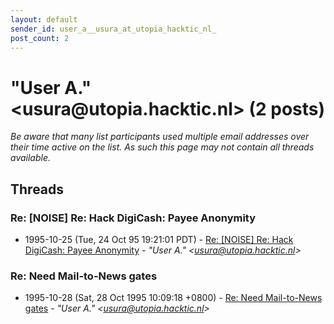 ```yaml
---
layout: default
sender_id: user_a__usura_at_utopia_hacktic_nl_
post_count: 2
---
```


# "User A." <usura<span>@</span>utopia.hacktic.nl> (2 posts)

_Be aware that many list participants used multiple email addresses over their time active on the list. As such this page may not contain all threads available._

## Threads

### Re: [NOISE] Re: Hack DigiCash: Payee Anonymity
+ 1995-10-25 (Tue, 24 Oct 95 19:21:01 PDT) - [Re: [NOISE] Re: Hack DigiCash: Payee Anonymity](/archive/1995/10/54f9033b13ef19a8fa99143f80211eb6b2b69e5c36846f8c1885b24f12144ead) - _"User A." \<usura@utopia.hacktic.nl\>_

### Re: Need Mail-to-News gates
+ 1995-10-28 (Sat, 28 Oct 1995 10:09:18 +0800) - [Re: Need Mail-to-News gates](/archive/1995/10/61027a92e0d39624e386c25b1e13c116dfd1b41fd3daaefed0c1edefaff6930a) - _"User A." \<usura@utopia.hacktic.nl\>_

